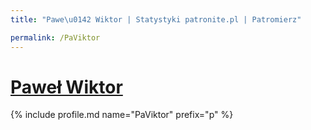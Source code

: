 ```yaml
---
title: "Pawe\u0142 Wiktor | Statystyki patronite.pl | Patromierz"

permalink: /PaViktor
---
```


# [Paweł Wiktor](https://patronite.pl/PaViktor)

{% include profile.md name="PaViktor" prefix="p" %}
